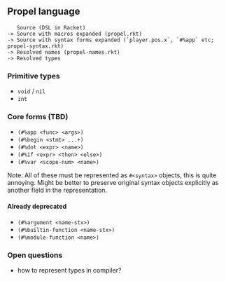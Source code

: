 ## Propel language

```
   Source (DSL in Racket)
-> Source with macros expanded (propel.rkt)
-> Source with syntax forms expanded (`player.pos.x`, `#%app` etc; propel-syntax.rkt)
-> Resolved names (propel-names.rkt)
-> Resolved types
```

### Primitive types

- `void` / `nil`
- `int`

### Core forms (TBD)

- `(#%app <func> <args>)`
- `(#%begin <stmt> ...+)`
- `(#%dot <expr> <name>)`
- `(#%if <expr> <then> <else>)`
- `(#%var <scope-num> <name>)`

Note: All of these must be represented as `#<syntax>` objects, this is quite annoying.
      Might be better to preserve original syntax objects explicitly as another field in the representation.

#### Already deprecated

- `(#%argument <name-stx>)`
- `(#%builtin-function <name-stx>)`
- `(#%module-function <name>)`

### Open questions

- how to represent types in compiler?
